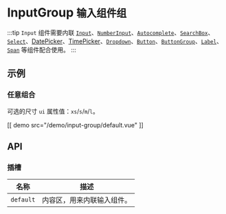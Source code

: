 # InputGroup <small>输入组件组</small>

:::tip
`Input` 组件需要内联 [`Input`](./input)、[`NumberInput`](./number-input)、[`Autocomplete`](autocomplete)、[`SearchBox`](./search-box)、[`Select`](./select)、[DatePicker](./date-picker)、[TimePicker](./time-picker)、[`Dropdown`](./dropdown)、[`Button`](./button)、[`ButtonGroup`](./button-group)、[`Label`](./label)、[`Span`](./span) 等组件配合使用。
:::

## 示例

### 任意组合

可选的尺寸 `ui` 属性值：`xs`/`s`/`m`/`l`。

[[ demo src="/demo/input-group/default.vue" ]]

## API

### 插槽

| 名称 | 描述 |
| -- | -- |
| `default` | 内容区，用来内联输入组件。 |
